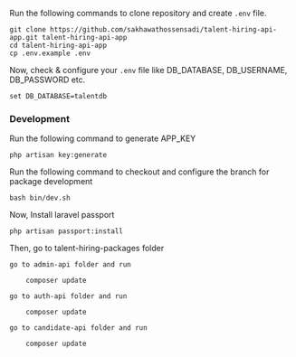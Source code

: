 Run the following commands to clone repository and create `.env` file.

    git clone https://github.com/sakhawathossensadi/talent-hiring-api-app.git talent-hiring-api-app
    cd talent-hiring-api-app
    cp .env.example .env

Now, check & configure your `.env` file like DB_DATABASE, DB_USERNAME, DB_PASSWORD etc.

    set DB_DATABASE=talentdb

### Development

Run the following command to generate APP_KEY

    php artisan key:generate

Run the following command to checkout and configure the branch for package development

    bash bin/dev.sh

Now, Install laravel passport

    php artisan passport:install

Then, go to talent-hiring-packages folder

    go to admin-api folder and run

        composer update

    go to auth-api folder and run

        composer update

    go to candidate-api folder and run

        composer update
